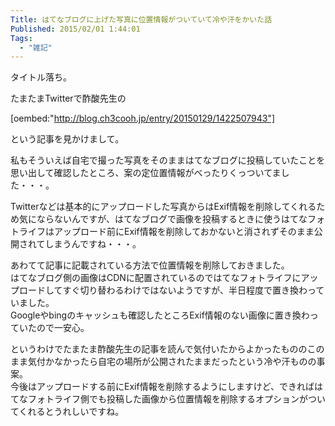 ```yaml
---
Title: はてなブログに上げた写真に位置情報がついていて冷や汗をかいた話
Published: 2015/02/01 1:44:01
Tags:
  - "雑記"
---
```

タイトル落ち。  

たまたまTwitterで酢酸先生の

[oembed:"http://blog.ch3cooh.jp/entry/20150129/1422507943"]

という記事を見かけまして。  



私もそういえば自宅で撮った写真をそのままはてなブログに投稿していたことを思い出して確認したところ、案の定位置情報がべったりくっついてました・・・。  


Twitterなどは基本的にアップロードした写真からはExif情報を削除してくれるため気にならないんですが、はてなブログで画像を投稿するときに使うはてなフォトライフはアップロード前にExif情報を削除しておかないと消されずそのまま公開されてしまうんですね・・・。  

あわてて記事に記載されている方法で位置情報を削除しておきました。  
はてなブログ側の画像はCDNに配置されているのではてなフォトライフにアップロードしてすぐ切り替わるわけではないようですが、半日程度で置き換わっていました。  
Googleやbingのキャッシュも確認したところExif情報のない画像に置き換わっていたので一安心。

というわけでたまたま酢酸先生の記事を読んで気付いたからよかったもののこのまま気付かなかったら自宅の場所が公開されたままだったという冷や汗ものの事案。  
今後はアップロードする前にExif情報を削除するようにしますけど、できればはてなフォトライフ側でも投稿した画像から位置情報を削除するオプションがついてくれるとうれしいですね。  


